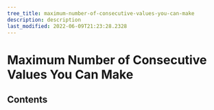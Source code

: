 ```yaml
---
tree_title: maximum-number-of-consecutive-values-you-can-make
description: description
last_modified: 2022-06-09T21:23:28.2328
---
```


# Maximum Number of Consecutive Values You Can Make

## Contents
